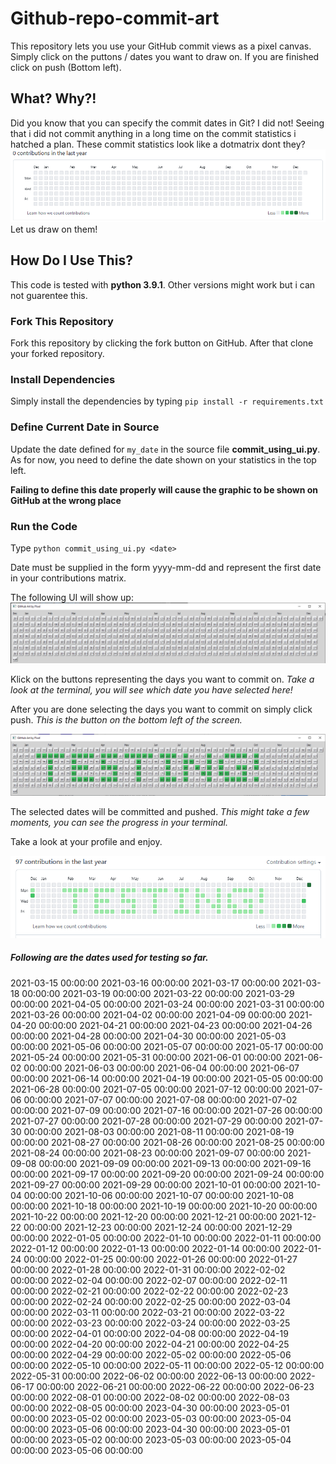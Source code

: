 # Github-repo-commit-art
This repository lets you use your GitHub commit views as a pixel canvas. Simply click on the puttons / dates you want 
to draw on. If you are finished click on push (Bottom left).

## What? Why?!
Did you know that you can specify the commit dates in Git?
I did not!
Seeing that i did not commit anything in a long time on the commit statistics i hatched a plan.
These commit statistics look like a dotmatrix dont they?
![There is something missing here!](doc/img/empty_commit_statistics.PNG?raw=true "Empty statistics")
Let us draw on them!

## How Do I Use This?
This code is tested with **python 3.9.1**. Other versions might work but i can not guarentee this.

### Fork This Repository
Fork this repository by clicking the fork button on GitHub.
After that clone your forked repository.

### Install Dependencies
Simply install the dependencies by typing
`pip install -r requirements.txt`

### Define Current Date in Source
Update the date defined for `my_date` in the source file **commit_using_ui.py**.
As for now, you need to define the date shown on your statistics in the top left.

**Failing to define this date properly will cause the graphic to be shown on GitHub at the wrong place**

### Run the Code
Type 
`python commit_using_ui.py <date>`

Date must be supplied in the form yyyy-mm-dd and represent the first date in your contributions matrix.

The following UI will show up:
![There is something missing here!](doc/img/Empty_ui.PNG?raw=true "Empty UI")

Klick on the buttons representing the days you want to commit on.
*Take a look at the terminal, you will see which date you have selected here!*

After you are done selecting the days you want to commit on simply click push.
*This is the button on the bottom left of the screen.*

![There is something missing here!](doc/img/Testing_ui.PNG?raw=true "Testing written in UI")

The selected dates will be committed and pushed.
*This might take a few moments, you can see the progress in your terminal.*

Take a look at your profile and enjoy.

![There is something missing here!](doc/img/Github_test.PNG?raw=true "Testing as commits on GitHub")

##### Following are the dates used for testing so far.
2021-03-15 00:00:00
2021-03-16 00:00:00
2021-03-17 00:00:00
2021-03-18 00:00:00
2021-03-19 00:00:00
2021-03-22 00:00:00
2021-03-29 00:00:00
2021-04-05 00:00:00
2021-03-24 00:00:00
2021-03-31 00:00:00
2021-03-26 00:00:00
2021-04-02 00:00:00
2021-04-09 00:00:00
2021-04-20 00:00:00
2021-04-21 00:00:00
2021-04-23 00:00:00
2021-04-26 00:00:00
2021-04-28 00:00:00
2021-04-30 00:00:00
2021-05-03 00:00:00
2021-05-06 00:00:00
2021-05-07 00:00:00
2021-05-17 00:00:00
2021-05-24 00:00:00
2021-05-31 00:00:00
2021-06-01 00:00:00
2021-06-02 00:00:00
2021-06-03 00:00:00
2021-06-04 00:00:00
2021-06-07 00:00:00
2021-06-14 00:00:00
2021-04-19 00:00:00
2021-05-05 00:00:00
2021-06-28 00:00:00
2021-07-05 00:00:00
2021-07-12 00:00:00
2021-07-06 00:00:00
2021-07-07 00:00:00
2021-07-08 00:00:00
2021-07-02 00:00:00
2021-07-09 00:00:00
2021-07-16 00:00:00
2021-07-26 00:00:00
2021-07-27 00:00:00
2021-07-28 00:00:00
2021-07-29 00:00:00
2021-07-30 00:00:00
2021-08-03 00:00:00
2021-08-11 00:00:00
2021-08-19 00:00:00
2021-08-27 00:00:00
2021-08-26 00:00:00
2021-08-25 00:00:00
2021-08-24 00:00:00
2021-08-23 00:00:00
2021-09-07 00:00:00
2021-09-08 00:00:00
2021-09-09 00:00:00
2021-09-13 00:00:00
2021-09-16 00:00:00
2021-09-17 00:00:00
2021-09-20 00:00:00
2021-09-24 00:00:00
2021-09-27 00:00:00
2021-09-29 00:00:00
2021-10-01 00:00:00
2021-10-04 00:00:00
2021-10-06 00:00:00
2021-10-07 00:00:00
2021-10-08 00:00:00
2021-10-18 00:00:00
2021-10-19 00:00:00
2021-10-20 00:00:00
2021-10-22 00:00:00
2021-12-20 00:00:00
2021-12-21 00:00:00
2021-12-22 00:00:00
2021-12-23 00:00:00
2021-12-24 00:00:00
2021-12-29 00:00:00
2022-01-05 00:00:00
2022-01-10 00:00:00
2022-01-11 00:00:00
2022-01-12 00:00:00
2022-01-13 00:00:00
2022-01-14 00:00:00
2022-01-24 00:00:00
2022-01-25 00:00:00
2022-01-26 00:00:00
2022-01-27 00:00:00
2022-01-28 00:00:00
2022-01-31 00:00:00
2022-02-02 00:00:00
2022-02-04 00:00:00
2022-02-07 00:00:00
2022-02-11 00:00:00
2022-02-21 00:00:00
2022-02-22 00:00:00
2022-02-23 00:00:00
2022-02-24 00:00:00
2022-02-25 00:00:00
2022-03-04 00:00:00
2022-03-11 00:00:00
2022-03-21 00:00:00
2022-03-22 00:00:00
2022-03-23 00:00:00
2022-03-24 00:00:00
2022-03-25 00:00:00
2022-04-01 00:00:00
2022-04-08 00:00:00
2022-04-19 00:00:00
2022-04-20 00:00:00
2022-04-21 00:00:00
2022-04-25 00:00:00
2022-04-29 00:00:00
2022-05-02 00:00:00
2022-05-06 00:00:00
2022-05-10 00:00:00
2022-05-11 00:00:00
2022-05-12 00:00:00
2022-05-31 00:00:00
2022-06-02 00:00:00
2022-06-13 00:00:00
2022-06-17 00:00:00
2022-06-21 00:00:00
2022-06-22 00:00:00
2022-06-23 00:00:00
2022-08-01 00:00:00
2022-08-02 00:00:00
2022-08-03 00:00:00
2022-08-05 00:00:00
2023-04-30 00:00:00
2023-05-01 00:00:00
2023-05-02 00:00:00
2023-05-03 00:00:00
2023-05-04 00:00:00
2023-05-06 00:00:00
2023-04-30 00:00:00
2023-05-01 00:00:00
2023-05-02 00:00:00
2023-05-03 00:00:00
2023-05-04 00:00:00
2023-05-06 00:00:00
